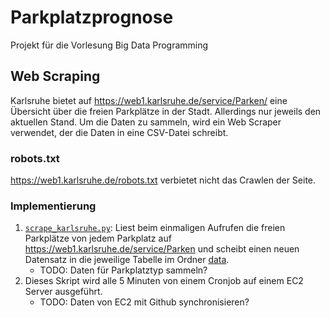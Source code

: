 # Parkplatzprognose

Projekt für die Vorlesung Big Data Programming

## Web Scraping
Karlsruhe bietet auf https://web1.karlsruhe.de/service/Parken/ eine Übersicht über die freien Parkplätze in der Stadt. Allerdings nur jeweils den aktuellen Stand. Um die Daten zu sammeln, wird ein Web Scraper verwendet, der die Daten in eine CSV-Datei schreibt.

### robots.txt
https://web1.karlsruhe.de/robots.txt verbietet nicht das Crawlen der Seite.

### Implementierung
1. [`scrape_karlsruhe.py`](scrape_karlsruhe.py): Liest beim einmaligen Aufrufen die freien Parkplätze von jedem Parkplatz auf https://web1.karlsruhe.de/service/Parken und scheibt einen neuen Datensatz in die jeweilige Tabelle im Ordner [data](data).
    - TODO: Daten für Parkplatztyp sammeln?
2. Dieses Skript wird alle 5 Minuten von einem Cronjob auf einem EC2 Server ausgeführt. 
    - TODO: Daten von EC2 mit Github synchronisieren?
